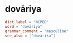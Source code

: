 # dovāriya

``` toml
dict_label = "NCPED"
word = "dovāriya"
grammar_comment = "masculine"
see_also = ["dovārika"]
```

